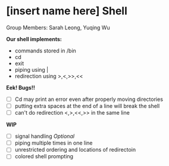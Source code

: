 # [insert name here] Shell
Group Members: Sarah Leong, Yuqing Wu

**Our shell implements:**
- commands stored in /bin
- cd
- exit
- piping using |
- redirection using >,<,>>,<<

**Eek! Bugs!!**
- [ ] Cd may print an error even after properly moving directories
- [ ] putting extra spaces at the end of a line will break the shell
- [ ] can't do redirection <,>,<<,>> in the same line

**WIP**
- [ ] signal handling
_Optional_
- [ ] piping multiple times in one line
- [ ] unrestricted ordering and locations of redirectoin
- [ ] colored shell prompting
